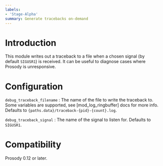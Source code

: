 ```yaml
---
labels:
- 'Stage-Alpha'
summary: Generate tracebacks on-demand
---
```


# Introduction

This module writes out a traceback to a file when a chosen signal (by default
`SIGUSR1`) is received. It can be useful to diagnose cases where Prosody is
unresponsive.

# Configuration

`debug_traceback_filename`
:   The name of the file to write the traceback to. Some variables
    are supported, see [mod_log_ringbuffer] docs for more info. Defaults
    to `{paths.data}/traceback-{pid}-{count}.log`.

`debug_traceback_signal`
:   The name of the signal to listen for. Defaults to `SIGUSR1`.

# Compatibility

Prosody 0.12 or later.

